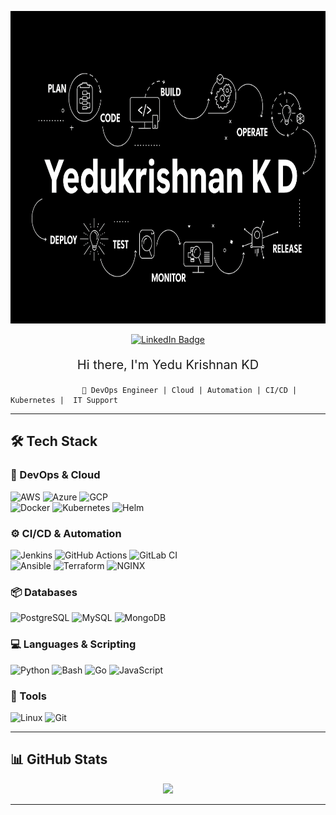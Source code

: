 <p align="center">
  <img src="./assets/yedu-temp.PNG" width="1200" height="500" alt="Banner"/>
</p>

<p align="center">
  <a href="https://linkedin.com/in/yedukrishnankd" target="_blank">
    <img src="https://img.shields.io/badge/-Yedukrishnan K D-blue?style=for-the-badge&logo=linkedin" alt="LinkedIn Badge" />
  </a>
<!---  <a href="https://medium.com/@your-medium" target="_blank">
    <img src="https://img.shields.io/badge/-Medium-grey?style=for-the-badge&logo=medium" alt="Medium Badge" />
  </a>
-->
</p>

<p style="font-size:20px;text-align:center;">
Hi there, I'm Yedu Krishnan KD

                    🚀 DevOps Engineer | Cloud | Automation | CI/CD | Kubernetes |  IT Support 
</p> 

---

## 🛠️ Tech Stack  

### 🚀 DevOps & Cloud
<p align="left">
<img alt="AWS" src="https://img.shields.io/badge/-AWS-orange?style=for-the-badge&logo=amazonaws&logoColor=white" />
<img alt="Azure" src="https://img.shields.io/badge/-Azure-blue?style=for-the-badge&logo=microsoftazure&logoColor=white" />
<img alt="GCP" src="https://img.shields.io/badge/-GoogleCloud-black?style=for-the-badge&logo=googlecloud" /><br>
<img alt="Docker" src="https://img.shields.io/badge/-Docker-2496ED?style=for-the-badge&logo=docker&logoColor=white" />
<img alt="Kubernetes" src="https://img.shields.io/badge/-Kubernetes-326CE5?style=for-the-badge&logo=kubernetes&logoColor=white" />
<img alt="Helm" src="https://img.shields.io/badge/-Helm-0F1689?style=for-the-badge&logo=helm&logoColor=white" />
</p>

### ⚙️ CI/CD & Automation
<p align="left">
<img alt="Jenkins" src="https://img.shields.io/badge/-Jenkins-D24939?style=for-the-badge&logo=jenkins&logoColor=white" />
<img alt="GitHub Actions" src="https://img.shields.io/badge/-GitHub_Actions-2088FF?style=for-the-badge&logo=githubactions&logoColor=white" />
<img alt="GitLab CI" src="https://img.shields.io/badge/-GitLab_CI-FCA121?style=for-the-badge&logo=gitlab&logoColor=white" /><br>
<img alt="Ansible" src="https://img.shields.io/badge/-Ansible-EE0000?style=for-the-badge&logo=ansible&logoColor=white" />
<img alt="Terraform" src="https://img.shields.io/badge/-Terraform-7B42BC?style=for-the-badge&logo=terraform" />
<img alt="NGINX" src="https://img.shields.io/badge/-NGINX-009639?style=for-the-badge&logo=nginx&logoColor=white" />
</p>

### 📦 Databases
<p align="left">
<img alt="PostgreSQL" src="https://img.shields.io/badge/-PostgreSQL-316192?style=for-the-badge&logo=postgresql&logoColor=white" />
<img alt="MySQL" src="https://img.shields.io/badge/-MySQL-4479A1?style=for-the-badge&logo=mysql&logoColor=white" />
<img alt="MongoDB" src="https://img.shields.io/badge/-MongoDB-47A248?style=for-the-badge&logo=mongodb&logoColor=white" />
</p>

### 💻 Languages & Scripting
<p align="left">
<img alt="Python" src="https://img.shields.io/badge/-Python-3776AB?style=for-the-badge&logo=python&logoColor=white" />
<img alt="Bash" src="https://img.shields.io/badge/-Bash-4EAA25?style=for-the-badge&logo=gnubash&logoColor=white" />
<img alt="Go" src="https://img.shields.io/badge/-Go-00ADD8?style=for-the-badge&logo=go&logoColor=white" />
<img alt="JavaScript" src="https://img.shields.io/badge/-JavaScript-F7DF1E?style=for-the-badge&logo=javascript&logoColor=black" />
</p>

### 🔧 Tools
<p align="left">
<img alt="Linux" src="https://img.shields.io/badge/-Linux-FCC624?style=for-the-badge&logo=linux&logoColor=black" />
<img alt="Git" src="https://img.shields.io/badge/-Git-F05032?style=for-the-badge&logo=git&logoColor=white" />
</p>

---

## 📊 GitHub Stats  
<p align="center">
  <a href="https://github.com/yedukd">
    <img width="48%" src="https://github-readme-stats.vercel.app/api?username=yedukd&show_icons=true&theme=aura&include_all_commits=true&count_private=true" />
  </a>
 
</p>

---
